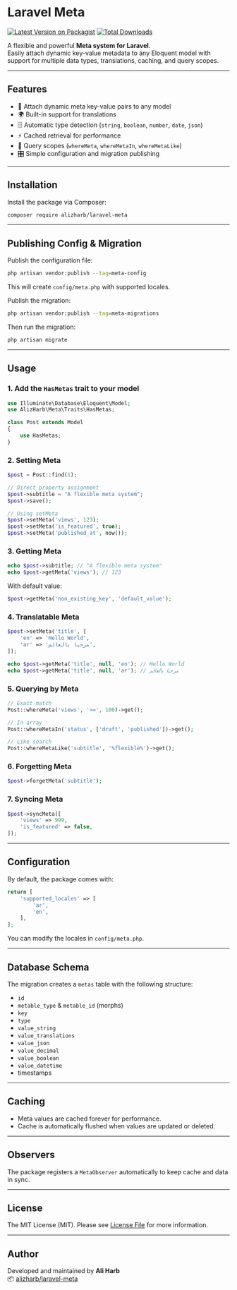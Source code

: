 # Laravel Meta

[![Latest Version on
Packagist](https://img.shields.io/packagist/v/alizharb/laravel-meta.svg?style=flat-square)](https://packagist.org/packages/alizharb/laravel-meta)
[![Total
Downloads](https://img.shields.io/packagist/dt/alizharb/laravel-meta.svg?style=flat-square)](https://packagist.org/packages/alizharb/laravel-meta)

A flexible and powerful **Meta system for Laravel**.\
Easily attach dynamic key-value metadata to any Eloquent model with
support for multiple data types, translations, caching, and query
scopes.

---

## Features

- 🔑 Attach dynamic meta key-value pairs to any model
- 🌍 Built-in support for translations
- 🗄️ Automatic type detection (`string`, `boolean`, `number`, `date`,
  `json`)
- ⚡ Cached retrieval for performance
- 🔎 Query scopes (`whereMeta`, `whereMetaIn`, `whereMetaLike`)
- 🎛️ Simple configuration and migration publishing

---

## Installation

Install the package via Composer:

```bash
composer require alizharb/laravel-meta
```

---

## Publishing Config & Migration

Publish the configuration file:

```bash
php artisan vendor:publish --tag=meta-config
```

This will create `config/meta.php` with supported locales.

Publish the migration:

```bash
php artisan vendor:publish --tag=meta-migrations
```

Then run the migration:

```bash
php artisan migrate
```

---

## Usage

### 1. Add the `HasMetas` trait to your model

```php
use Illuminate\Database\Eloquent\Model;
use AlizHarb\Meta\Traits\HasMetas;

class Post extends Model
{
    use HasMetas;
}
```

### 2. Setting Meta

```php
$post = Post::find(1);

// Direct property assignment
$post->subtitle = "A flexible meta system";
$post->save();

// Using setMeta
$post->setMeta('views', 123);
$post->setMeta('is_featured', true);
$post->setMeta('published_at', now());
```

### 3. Getting Meta

```php
echo $post->subtitle; // "A flexible meta system"
echo $post->getMeta('views'); // 123
```

With default value:

```php
$post->getMeta('non_existing_key', 'default_value');
```

### 4. Translatable Meta

```php
$post->setMeta('title', [
    'en' => 'Hello World',
    'ar' => 'مرحبا بالعالم',
]);

echo $post->getMeta('title', null, 'en'); // Hello World
echo $post->getMeta('title', null, 'ar'); // مرحبا بالعالم
```

### 5. Querying by Meta

```php
// Exact match
Post::whereMeta('views', '>=', 100)->get();

// In array
Post::whereMetaIn('status', ['draft', 'published'])->get();

// Like search
Post::whereMetaLike('subtitle', '%flexible%')->get();
```

### 6. Forgetting Meta

```php
$post->forgetMeta('subtitle');
```

### 7. Syncing Meta

```php
$post->syncMeta([
    'views' => 999,
    'is_featured' => false,
]);
```

---

## Configuration

By default, the package comes with:

```php
return [
    'supported_locales' => [
        'ar',
        'en',
    ],
];
```

You can modify the locales in `config/meta.php`.

---

## Database Schema

The migration creates a `metas` table with the following structure:

- `id`
- `metable_type` & `metable_id` (morphs)
- `key`
- `type`
- `value_string`
- `value_translations`
- `value_json`
- `value_decimal`
- `value_boolean`
- `value_datetime`
- timestamps

---

## Caching

- Meta values are cached forever for performance.
- Cache is automatically flushed when values are updated or deleted.

---

## Observers

The package registers a `MetaObserver` automatically to keep cache and
data in sync.

---

## License

The MIT License (MIT). Please see [License File](LICENSE.md) for more
information.

---

## Author

Developed and maintained by **Ali Harb**\
📦 [alizharb/laravel-meta](https://github.com/alizharb/laravel-meta)
